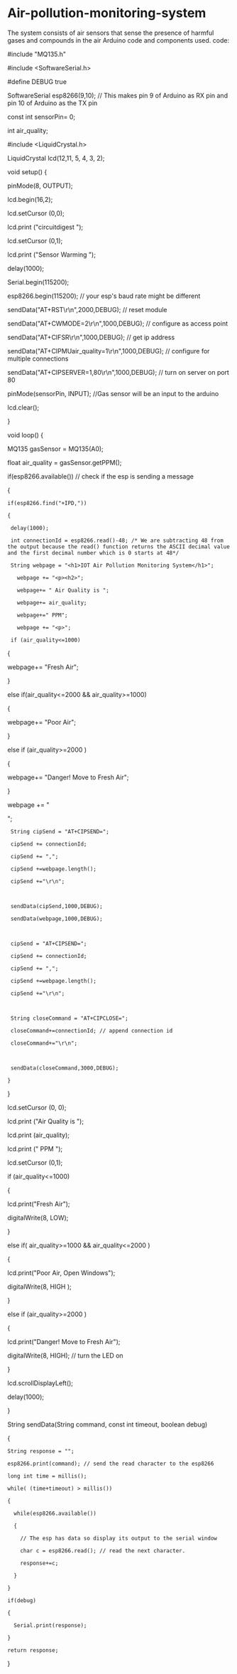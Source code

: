 # Air-pollution-monitoring-system
The system consists of air sensors that sense the presence of harmful gases and compounds in the air Arduino code and components used.
code:

#include "MQ135.h"

#include <SoftwareSerial.h>

#define DEBUG true

SoftwareSerial esp8266(9,10); // This makes pin 9 of Arduino as RX pin and pin 10 of Arduino as the TX pin

const int sensorPin= 0;

int air_quality;

#include <LiquidCrystal.h> 

LiquidCrystal lcd(12,11, 5, 4, 3, 2);


void setup() {

pinMode(8, OUTPUT);

lcd.begin(16,2);

lcd.setCursor (0,0);

lcd.print ("circuitdigest ");

lcd.setCursor (0,1);

lcd.print ("Sensor Warming ");

delay(1000);

Serial.begin(115200);

esp8266.begin(115200); // your esp's baud rate might be different

  sendData("AT+RST\r\n",2000,DEBUG); // reset module

  sendData("AT+CWMODE=2\r\n",1000,DEBUG); // configure as access point

  sendData("AT+CIFSR\r\n",1000,DEBUG); // get ip address

  sendData("AT+CIPMUair_quality=1\r\n",1000,DEBUG); // configure for multiple connections

  sendData("AT+CIPSERVER=1,80\r\n",1000,DEBUG); // turn on server on port 80

pinMode(sensorPin, INPUT);        //Gas sensor will be an input to the arduino

lcd.clear();

}


void loop() {


MQ135 gasSensor = MQ135(A0);

float air_quality = gasSensor.getPPM();


if(esp8266.available()) // check if the esp is sending a message 

  {

    if(esp8266.find("+IPD,"))

    {

     delay(1000);

     int connectionId = esp8266.read()-48; /* We are subtracting 48 from the output because the read() function returns the ASCII decimal value and the first decimal number which is 0 starts at 48*/ 

     String webpage = "<h1>IOT Air Pollution Monitoring System</h1>";

       webpage += "<p><h2>";   

       webpage+= " Air Quality is ";

       webpage+= air_quality;

       webpage+=" PPM";

       webpage += "<p>";

     if (air_quality<=1000)

{

  webpage+= "Fresh Air";

}

else if(air_quality<=2000 && air_quality>=1000)

{

  webpage+= "Poor Air";

}


else if (air_quality>=2000 )

{

webpage+= "Danger! Move to Fresh Air";

}


webpage += "</h2></p></body>"; 

     String cipSend = "AT+CIPSEND=";

     cipSend += connectionId;

     cipSend += ",";

     cipSend +=webpage.length();

     cipSend +="\r\n";

     

     sendData(cipSend,1000,DEBUG);

     sendData(webpage,1000,DEBUG);

     

     cipSend = "AT+CIPSEND=";

     cipSend += connectionId;

     cipSend += ",";

     cipSend +=webpage.length();

     cipSend +="\r\n";

     

     String closeCommand = "AT+CIPCLOSE="; 

     closeCommand+=connectionId; // append connection id

     closeCommand+="\r\n";

     

     sendData(closeCommand,3000,DEBUG);

    }

  }


lcd.setCursor (0, 0);

lcd.print ("Air Quality is ");

lcd.print (air_quality);

lcd.print (" PPM ");

lcd.setCursor (0,1);

if (air_quality<=1000)

{

lcd.print("Fresh Air");

digitalWrite(8, LOW);

}

else if( air_quality>=1000 && air_quality<=2000 )

{

lcd.print("Poor Air, Open Windows");

digitalWrite(8, HIGH );

}

else if (air_quality>=2000 )

{

lcd.print("Danger! Move to Fresh Air");

digitalWrite(8, HIGH);   // turn the LED on

}

lcd.scrollDisplayLeft();

delay(1000);

}

String sendData(String command, const int timeout, boolean debug)

{

    String response = ""; 

    esp8266.print(command); // send the read character to the esp8266

    long int time = millis();

    while( (time+timeout) > millis())

    {

      while(esp8266.available())

      {

        // The esp has data so display its output to the serial window 

        char c = esp8266.read(); // read the next character.

        response+=c;

      }  

    }

    if(debug)

    {

      Serial.print(response);

    }

    return response;

}

